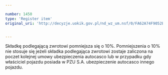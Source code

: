 ```yaml
---

number: 1450
type: 'Register item'
original_uri: 'http://decyzje.uokik.gov.pl/nd_wz_um.nsf/0/FA62A74F9052BC81C125748000342244?OpenDocument'


---
```


Składkę podlegającą zwrotowi pomniejsza się o 10%. Pomniejszenia o 10% nie stosuje się jeżeli składka podlegająca zwrotowi zostaje zaliczona na poczet kolejnej umowy ubezpieczenia autocasco lub w przypadku gdy właściciel pojazdu posiada w PZU S.A. ubezpieczenie autocasco innego pojazdu. 
